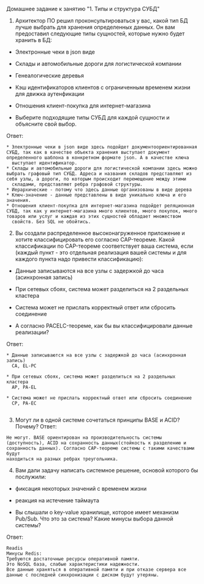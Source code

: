 Домашнее задание к занятию "1. Типы и структура СУБД"


1. Архитектор ПО решил проконсультироваться у вас, какой тип БД лучше выбрать для хранения определенных данных.
   Он вам предоставил следующие типы сущностей, которые нужно будет хранить в БД:

* Электронные чеки в json виде

* Склады и автомобильные дороги для логистической компании

* Генеалогические деревья

* Кэш идентификаторов клиентов с ограниченным временем жизни для движка аутенфикации

* Отношения клиент-покупка для интернет-магазина

* Выберите подходящие типы СУБД для каждой сущности и объясните свой выбор.

 Ответ:
```
* Электронные чеки в json виде здесь подойдет документоориентированная СУБД, так как в качестве объекта хранения выступает документ определенного шаблона в конкретном формате json. А в качестве ключа 
  выступает идентификатор.
* Склады и автомобильные дороги для логистической компании здесь можно выбрать графовый тип СУБД. Адреса и названия складов представляют из себя узлы, а дороги, по которым происходит перемещение между этими 
  складами, представляют ребра графовой структуры.
* Иерархические - потому что здесь данные организованы в виде дерева
* Ключ-значение - данные представлены в виде уникально ключа и его значения.
* Отношения клиент-покупка для интернет-магазина подойдет реляционная СУБД, так как у интернет-магазина много клиентов, много покупок, много товаров или услуг и каждая из этих сущностей обладает множеством 
  свойств. Без SQL не обойтись.
```


2. Вы создали распределенное высоконагруженное приложение и хотите классифицировать его согласно CAP-теореме. Какой классификации по CAP-теореме соответствует ваша система, 
   если (каждый пункт - это отдельная реализация вашей системы и для каждого пункта надо привести классификацию):


* Данные записываются на все узлы с задержкой до часа (асинхронная запись)

* При сетевых сбоях, система может разделиться на 2 раздельных кластера

* Система может не прислать корректный ответ или сбросить соединение

* А согласно PACELC-теореме, как бы вы классифицировали данные реализации?
 
 Ответ:

```
* Данные записываются на все узлы с задержкой до часа (асинхронная запись)
  CA, EL-PC

* При сетевых сбоях, система может разделиться на 2 раздельных кластера
  AP, PA-EL

* Система может не прислать корректный ответ или сбросить соединение
  CP, PA-EC


```

3. Могут ли в одной системе сочетаться принципы BASE и ACID? Почему?
 Ответ:

```
Не могут. BASE ориентирован на производительность системы (доступность), ACID на сохранность данных(стойкость к разделению и сохранность данных). Согласно CAP-теореме системы с такими качествами будут 
находиться на разных ребрах треугольника.
```

4. Вам дали задачу написать системное решение, основой которого бы послужили:


* фиксация некоторых значений с временем жизни

* реакция на истечение таймаута

* Вы слышали о key-value хранилище, которое имеет механизм Pub/Sub. Что это за система? Какие минусы выбора данной системы?

Ответ:

```
Readis
Минусы Redis:
Требуются достаточные ресурсы оперативной памяти. 
Это NoSQL база, слабые характеристики надежности.  
Все данные храняться в оперативной памяти и при отказе сервера все данные с последней синхронизации с диском будут утеряны.

```
